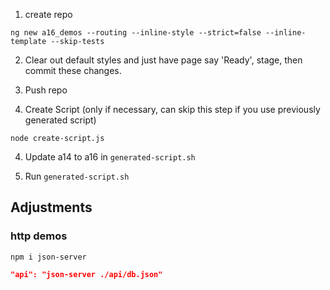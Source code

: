 1. create repo

```
ng new a16_demos --routing --inline-style --strict=false --inline-template --skip-tests
```

2. Clear out default styles and just have page say 'Ready', stage, then commit these changes.
3. Push repo

4. Create Script (only if necessary, can skip this step if you use previously generated script)

```shell
node create-script.js
```

4. Update a14 to a16 in `generated-script.sh`

5. Run `generated-script.sh`

## Adjustments

### http demos

```shell
npm i json-server
```

```json
"api": "json-server ./api/db.json"
```
